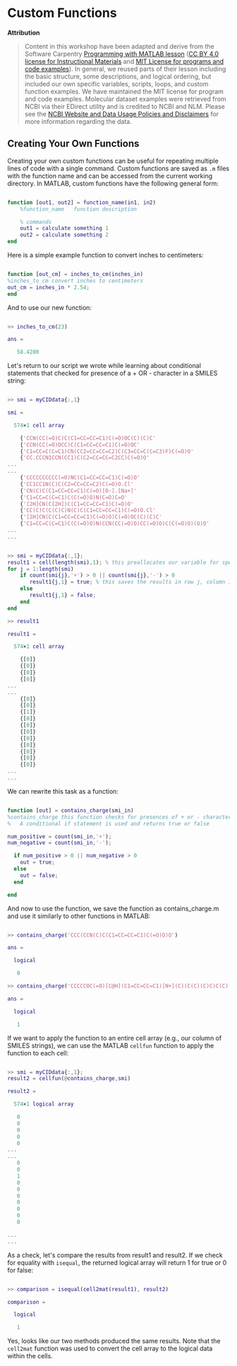 # Custom Functions

**Attribution**

> Content in this workshop have been adapted and derive from the Software Carpentry [Programming with MATLAB lesson](https://software-carpentry.org/lessons/) ([CC BY 4.0 license for Instructional Materials](http://swcarpentry.github.io/matlab-novice-inflammation/LICENSE.html) and [MIT License for programs and code examples](http://swcarpentry.github.io/matlab-novice-inflammation/LICENSE.html)). In general, we reused parts of their lesson including the basic structure, some descriptions, and logical ordering, but included our own specific variables, scripts, loops, and custom function examples. We have maintained the MIT license for program and code examples. Molecular dataset examples were retrieved from NCBI via their EDirect utility and is credited to NCBI and NLM. Please see the [NCBI Website and Data Usage Policies and Disclaimers](https://www.ncbi.nlm.nih.gov/home/about/policies/) for more information regarding the data.

## Creating Your Own Functions

Creating your own custom functions can be useful for repeating multiple lines of code with a single command. Custom functions are saved as `.m` files with the function name and can be accessed from the current working directory. In MATLAB, custom functions have the following general form:

```Matlab

function [out1, out2] = function_name(in1, in2)
    %function_name   function description

    % commands
    out1 = calculate something 1
    out2 = calculate something 2
end

```

Here is a simple example function to convert inches to centimeters:

```Matlab

function [out_cm] = inches_to_cm(inches_in)
%inches_to_cm convert inches to centimeters
out_cm = inches_in * 2.54;
end

```
And to use our new function:

```Matlab

>> inches_to_cm(23)

ans =

   58.4200

```

Let's return to our script we wrote while learning about conditional statements that checked for presence of a + OR - character in a SMILES string:

```Matlab

>> smi = myCIDdata{:,1}

smi =

  574×1 cell array

    {'CCN(CC(=O)C)C(C1=CC=CC=C1)C(=O)OC(C)(C)C'                         }
    {'CCN(CC(=O)OCC)C(C1=CC=CC=C1)C(=O)OC'                              }
    {'C1=CC=C(C=C1)CN(CC2=CC=CC=C2)C(C3=CC=C(C=C3)F)C(=O)O'             }
    {'CC.CCCN1CCN(CC1)C(C2=CC=CC=C2CC)C(=O)O'                           }
...
...
    {'CCCCCCCCCC(=O)NC(C1=CC=CC=C1)C(=O)O'                              }
    {'CC1CC1N(C)C(C2=CC=CC=C2)C(=O)O.Cl'                                }
    {'CN(C)C(C1=CC=CC=C1)C(=O)[O-].[Na+]'                               }
    {'C1=CC=C(C=C1)C(C(=O)O)N(C=O)C=O'                                  }
    {'[2H]CN(C[2H])C(C1=CC=CC=C1)C(=O)O'                                }
    {'CC(C)C(C(C)C)N(C)C(C1=CC=CC=C1)C(=O)O.Cl'                         }
    {'[2H]CN(C(C1=CC=CC=C1)C(=O)O)C(=O)OC(C)(C)C'                       }
    {'C1=CC=C(C=C1)C(C(=O)O)N(CCN(CC(=O)O)CC(=O)O)C(C(=O)O)(O)O'        }
...
...

```


```Matlab

>> smi = myCIDdata{:,1};
result1 = cell(length(smi),1); % this preallocates our variable for speed
for j = 1:length(smi)
    if count(smi{j},'+') > 0 || count(smi{j},'-') > 0
       result1{j,1} = true; % this saves the results in row j, column 1
    else
       result1{j,1} = false;  
    end
end

>> result1

result1 =

  574×1 cell array

    {[0]}
    {[0]}
    {[0]}
    {[0]}
...
...   
    {[0]}
    {[0]}
    {[1]}
    {[0]}
    {[0]}
    {[0]}
    {[0]}
    {[0]}
    {[0]}
    {[0]}
    {[0]}    
...
...
```

We can rewrite this task as a function:

```Matlab

function [out] = contains_charge(smi_in)
%contains_charge this function checks for presences of + or - characters
%   A conditional if statement is used and returns true or false

num_positive = count(smi_in,'+');
num_negative = count(smi_in,'-');

  if num_positive > 0 || num_negative > 0
    out = true;
  else  
    out = false;
  end

end
```

And now to use the function, we save the function as contains_charge.m and use it similarly to other functions in MATLAB:

```Matlab

>> contains_charge('CCC(CCN(C)C(C1=CC=CC=C1)C(=O)O)O')

ans =

  logical

   0

>> contains_charge('CCCCCOC(=O)[C@H](C1=CC=CC=C1)[N+](C)(C(C)(C)C)C(C)(C)C')

ans =

  logical

   1

```

If we want to apply the function to an entire cell array (e.g., our column of SMILES strings), we can use the MATLAB `cellfun` function to apply the function to each cell:


```Matlab

>> smi = myCIDdata{:,1};
result2 = cellfun(@contains_charge,smi)

result2 =

  574×1 logical array

   0
   0
   0
   0
   0
...
... 
   0
   0
   1
   0
   0
   0
   0
   0
   0
   0

...
...
```

As a check, let's compare the results from result1 and result2. If we check for equality with `isequal`, the returned logical array will return 1 for true or 0 for false:


```Matlab

>> comparison = isequal(cell2mat(result1), result2)

comparison =

  logical

   1
```

Yes, looks like our two methods produced the same results. Note that the `cell2mat` function was used to convert the cell array to the logical data within the cells.




